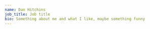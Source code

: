 ```yaml
---
name: Dan Hitchins
job_title: Job title
bio: Something about me and what I like, maybe something funny
---
```

